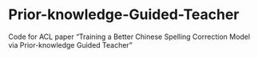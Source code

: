 # Prior-knowledge-Guided-Teacher
Code for ACL paper “Training a Better Chinese Spelling Correction Model via Prior-knowledge Guided Teacher”
